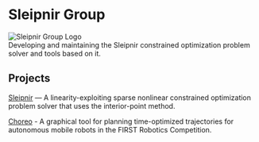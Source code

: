 # Sleipnir Group
![Sleipnir Group Logo](logo.png)  
Developing and maintaining the Sleipnir constrained optimization problem solver and tools based on it.


## Projects

[Sleipnir](/Sleipnir) —  A linearity-exploiting sparse nonlinear constrained optimization problem solver that uses the interior-point method. 

[Choreo](/Choreo) -  A graphical tool for planning time-optimized trajectories for autonomous mobile robots in the FIRST Robotics Competition. 
